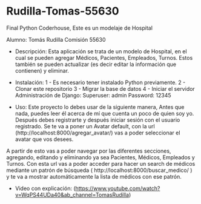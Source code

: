 # Rudilla-Tomas-55630
Final Python Coderhouse, Este es un modelaje de Hospital

Alumno: Tomás Rudilla
Comisión 55630
-	Descripción: Esta aplicación se trata de un modelo de Hospital, en el cual se pueden agregar Médicos, Pacientes, Empleados, Turnos. Estos también se pueden actualizar (es decir editar la información que contienen) y eliminar.

-	Instalación: 
1 - 	Es necesario tener instalado Python previamente.
2 - 	Clonar este repositorio
3 -	Migrar la base de datos
4 -	Iniciar el servidor
Administración de Django:
Superuser: admin
Password: 12345

-	Uso: 
Este proyecto lo debes usar de la siguiente manera, Antes que nada, puedes leer él acerca de mí que cuenta un poco de quien soy yo. Después debes registrarte y después iniciar sesión con el usuario registrado.
 Se te va a poner un Avatar default, con la url (http://localhost:8000/agregar_avatar/) vas a poder seleccionar el avatar que vos desees.

A partir de esto vas a poder navegar por las diferentes secciones, agregando, editando y eliminando ya sea Pacientes, Médicos, Empleados y Turnos. 
Con esta url vas a poder acceder para hacer un search de médicos mediante un patrón de búsqueda ( http://localhost:8000/buscar_medico/ )  
y te va a mostrar automáticamente la lista de médicos con ese patrón.


-	Video con explicación: (https://www.youtube.com/watch?v=WqPS44UDa40&ab_channel=TomasRudilla)


